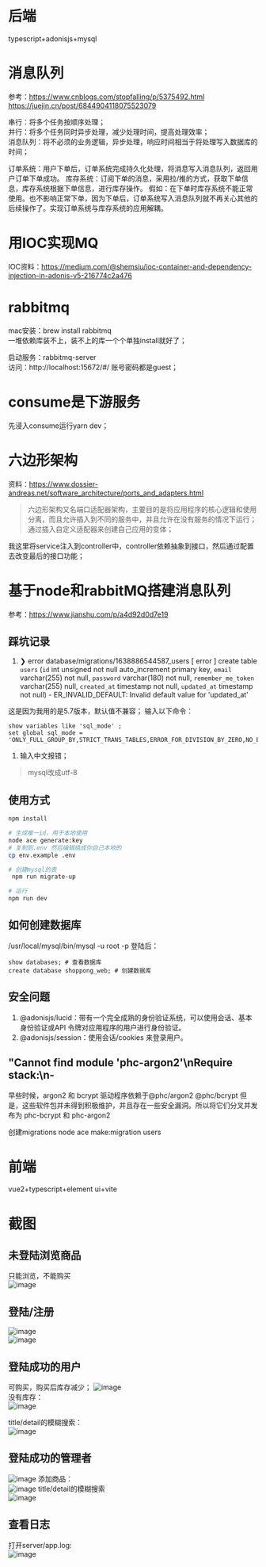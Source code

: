 # 后端
typescript+adonisjs+mysql

# 消息队列
参考：https://www.cnblogs.com/stopfalling/p/5375492.html 
https://juejin.cn/post/6844904118075523079   

串行：将多个任务按顺序处理；  
并行：将多个任务同时异步处理，减少处理时间，提高处理效率；  
消息队列：将不必须的业务逻辑，异步处理，响应时间相当于将处理写入数据库的时间；  

订单系统：用户下单后，订单系统完成持久化处理，将消息写入消息队列，返回用户订单下单成功。
库存系统：订阅下单的消息，采用拉/推的方式，获取下单信息，库存系统根据下单信息，进行库存操作。
假如：在下单时库存系统不能正常使用。也不影响正常下单，因为下单后，订单系统写入消息队列就不再关心其他的后续操作了。实现订单系统与库存系统的应用解耦。

# 用IOC实现MQ
IOC资料：https://medium.com/@shemsiu/ioc-container-and-dependency-injection-in-adonis-v5-216774c2a476    

# rabbitmq
mac安装：brew install rabbitmq  
一堆依赖库装不上，装不上的库一个个单独install就好了；  

启动服务：rabbitmq-server   
访问：http://localhost:15672/#/
账号密码都是guest；  

# consume是下游服务
先浸入consume运行yarn dev；

# 六边形架构
资料：https://www.dossier-andreas.net/software_architecture/ports_and_adapters.html  
> 六边形架构又名端口适配器架构，主要目的是将应用程序的核心逻辑和使用分离，而且允许插入到不同的服务中，并且允许在没有服务的情况下运行；  
> 通过插入自定义适配器来创建自己应用的变体；

我这里将service注入到controller中，controller依赖抽象到接口，然后通过配置去改变最后的接口功能；


# 基于node和rabbitMQ搭建消息队列
参考：https://www.jianshu.com/p/a4d92d0d7e19  


##  踩坑记录
1. ❯ error database/migrations/1638886544587_users
   [ error ]  create table `users` (`id` int unsigned not null auto_increment primary key, `email` varchar(255) not null, `password` varchar(180) not null, `remember_me_token` varchar(255) null, `created_at` timestamp not null, `updated_at` timestamp not null) - ER_INVALID_DEFAULT: Invalid default value for 'updated_at'

这是因为我用的是5.7版本，默认值不兼容；
输入以下命令：
```shell
show variables like 'sql_mode' ;
set global sql_mode = 'ONLY_FULL_GROUP_BY,STRICT_TRANS_TABLES,ERROR_FOR_DIVISION_BY_ZERO,NO_ENGINE_SUBSTITUTION';
```

1. 输入中文报错；
> mysql改成utf-8

## 使用方式
```sh
npm install

# 生成唯一id，用于本地使用
node ace generate:key
# 复制到.env 然后编辑搞成你自己本地的
cp env.example .env

# 创建mysql的表
 npm run migrate-up

# 运行
npm run dev
```


## 如何创建数据库
/usr/local/mysql/bin/mysql -u root -p
登陆后：
```shell
show databases; # 查看数据库
create database shoppong_web; # 创建数据库
```
## 安全问题
1. @adonisjs/lucid：带有一个完全成熟的身份验证系统，可以使用会话、基本身份验证或API 令牌对应用程序的用户进行身份验证。
2. @adonisjs/session：使用会话/cookies 来登录用户。


## "Cannot find module 'phc-argon2'\nRequire stack:\n-
早些时候，argon2 和 bcrypt 驱动程序依赖于@phc/argon2 @phc/bcrypt 但是，这些软件包并未得到积极维护，并且存在一些安全漏洞。所以将它们分叉并发布为 phc-bcrypt 和 phc-argon2


创建migrations
node ace make:migration users


# 前端
vue2+typescript+element ui+vite

# 截图
## 未登陆浏览商品
只能浏览，不能购买  
![image](https://user-images.githubusercontent.com/16619359/145701480-f7d7862c-b403-4c83-b0c9-97a7b9ee0009.png)

## 登陆/注册
![image](https://user-images.githubusercontent.com/16619359/145700439-c237298a-0488-4f4e-a74e-1f193a9284c7.png)  
![image](https://user-images.githubusercontent.com/16619359/145700441-c0b3ae4c-775b-4e3c-a751-a7cd7642fd8a.png)  

## 登陆成功的用户
可购买，购买后库存减少；
![image](https://user-images.githubusercontent.com/16619359/145701537-ececa0c8-6fc9-4352-b196-1a7aa2fc6966.png)  
没有库存：  
![image](https://user-images.githubusercontent.com/16619359/145701520-334f3ba3-12ea-467d-8083-587f726e29cf.png)

title/detail的模糊搜索：  
![image](https://user-images.githubusercontent.com/16619359/145701553-4dce82c3-1df5-4817-8b5f-73de90a77952.png)  

 
## 登陆成功的管理者
![image](https://user-images.githubusercontent.com/16619359/145700467-c5df8af8-2662-4288-b78d-f7e0c26d06bb.png)
添加商品：    
![image](https://user-images.githubusercontent.com/16619359/145700578-e3a068d7-e3df-49b0-b4b9-c2820607ee92.png)
title/detail的模糊搜索  
![image](https://user-images.githubusercontent.com/16619359/145700608-7fd37e19-9688-4ec0-b95c-8117afdd3e99.png)

## 查看日志  
打开server/app.log:   
![image](https://user-images.githubusercontent.com/16619359/145701409-fb1dd458-b9f3-4245-8de1-7f7110be7a3d.png)

